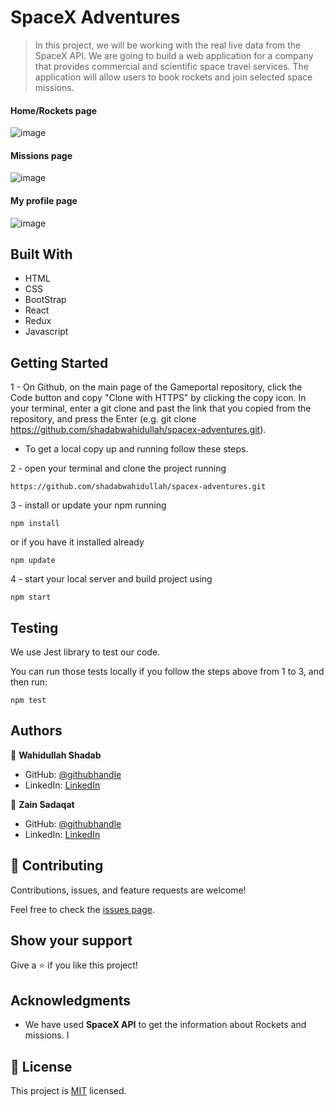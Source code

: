# SpaceX Adventures

> In this project, we will be working with the real live data from the SpaceX API. We are going to build a web application for a company that provides commercial and scientific space travel services. The application will allow users to book rockets and join selected space missions.

#### Home/Rockets page
![image](https://user-images.githubusercontent.com/51750930/142662068-924a9e2a-f233-46a7-9170-fc8e6839ccf5.png)

#### Missions page
![image](https://user-images.githubusercontent.com/51750930/142675001-d61d0872-6480-441a-8452-2c9da16ea099.png)

#### My profile page
![image](https://user-images.githubusercontent.com/51750930/142675144-0faf00ea-f491-4113-8d13-61cc5c7946f3.png)

## Built With

- HTML 
- CSS
- BootStrap
- React
- Redux
- Javascript


## Getting Started

1 - On Github, on the main page of the Gameportal repository, click the Code button and copy "Clone with HTTPS" by clicking the copy icon.
In your terminal, enter a git clone and past the link that you copied from the repository, and press the   Enter
(e.g. git clone https://github.com/shadabwahidullah/spacex-adventures.git).

* To get a local copy up and running follow these steps.

2 - open your terminal and clone the project running 

`https://github.com/shadabwahidullah/spacex-adventures.git`

3 - install or update your npm running

`npm install` 

or if you have it installed already 

`npm update`

4 - start your local server and build project using

`npm start`

## Testing

We use Jest library to test our code.

You can run those tests locally if you follow the steps above from 1 to 3, and then run:

`npm test`

## Authors

👤 **Wahidullah Shadab**

- GitHub: [@githubhandle](https://github.com/shadabwahidullah)
- LinkedIn: [LinkedIn](https://www.linkedin.com/in/wahidullah-shadab-2712031a3)

👤 **Zain Sadaqat**

- GitHub: [@githubhandle](https://github.com/zainsadaqat)
- LinkedIn: [LinkedIn](https://www.linkedin.com/in/zain-sadaqat/)

## 🤝 Contributing

Contributions, issues, and feature requests are welcome!

Feel free to check the [issues page](../../issues/).

## Show your support

Give a ⭐️ if you like this project!

## Acknowledgments

- We have used **SpaceX API** to get the information about Rockets and missions. I
## 📝 License

This project is [MIT](./MIT.md) licensed.
